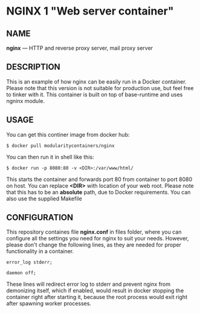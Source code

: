 NGINX 1 "Web server container"
==============================
## NAME
**nginx** — HTTP and reverse proxy server, mail proxy server
## DESCRIPTION
This is an example of how nginx can be easily run in a Docker container. Please note that this version is not suitable for production use, but feel free to tinker with it. This container is built on top of base-runtime and uses ngninx module.
## USAGE
You can get this continer image from docker hub:

`$ docker pull modularitycontainers/nginx`

You can then run it in shell like this:

`$ docker run -p 8080:80 -v <DIR>:/var/www/html/`

This starts the container and forwards port 80 from container to port 8080 on host. You can replace **\<DIR>** with location of your web root. Please note that this has to be an **absolute** path, due to Docker requirements. You can also use the supplied Makefile

## CONFIGURATION
This repository containes file **nginx.conf** in files folder, where you can configure all the settings you need for nginx to suit your needs. However, please don't change the following lines, as they are needed for proper functionality in a container.

`error_log stderr;`

`daemon off;`

These lines will redirect error log to stderr and prevent nginx from demonizing itself, which if enabled, would result in docker stopping the container right after starting it, because the root process would exit right after spawning worker processes.
